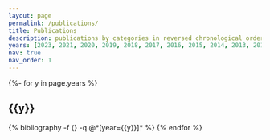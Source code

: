 ```yaml
---
layout: page
permalink: /publications/
title: Publications
description: publications by categories in reversed chronological order. generated by jekyll-scholar.
years: [2023, 2021, 2020, 2019, 2018, 2017, 2016, 2015, 2014, 2013, 2012, 2010, 2009, 2008, 2007, 2006, 2005, 2004]
nav: true
nav_order: 1
---
```

<!-- _pages/publications.md -->
<div class="publications">

{%- for y in page.years %}
  <h2 class="year">{{y}}</h2>
  {% bibliography -f {} -q @*[year={{y}}]* %}
{% endfor %}

</div>
